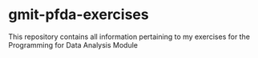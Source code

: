 # gmit-pfda-exercises
This repository contains all information pertaining to my exercises for the Programming for Data Analysis Module
